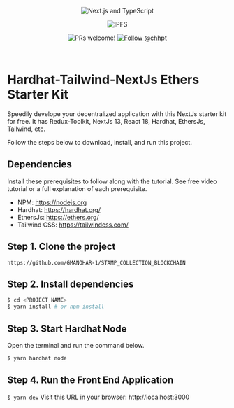 <p align="center">
  <img src="https://user-images.githubusercontent.com/26466516/107675802-36216b80-6c77-11eb-8db1-4d3407dc53d9.png" alt="Next.js and TypeScript">
</p>
<p align="center">
  <img src="https://www.google.com/search?q=ipfs&sca_esv=579212778&sxsrf=AM9HkKkhLPGfRHixval_B2l4a1HTOJXiSg:1699037045838&tbm=isch&source=iu&ictx=1&vet=1&fir=-jN9smKJ90wTRM%252CWEYfAPaq-lVKuM%252C%252Fg%252F11b8zj9c0r%253BRSCmIi5Za4-n1M%252CiOFLdbIg2JqoLM%252C_%253BbN44bQY6UYYCDM%252CJblXE8JsiPA5NM%252C_%253B3a8EXaPd9aiOhM%252C6Py1vA3vlFHF_M%252C_%253BAL7hhs52G7U1-M%252C8RziFFcGYP8l8M%252C_&usg=AI4_-kRTqXE4PeEoCULE2z2uqBp_tP1Lsg&sa=X&ved=2ahUKEwjp786cvqiCAxUD2DgGHRfhDtcQ_B16BAguEAE#imgrc=-jN9smKJ90wTRM" alt="IPFS">
</p>
<p align="center">
  <img src="https://img.shields.io/static/v1?label=PRs&message=welcome&style=for-the-badge&color=24B36B&labelColor=000000" alt="PRs welcome!" />

 
  <a href="https://twitter.com/intent/follow?screen_name=cwuyiqing">
    <img src="https://img.shields.io/twitter/follow/cwuyiqing?style=for-the-badge&color=24B36B&labelColor=000000" alt="Follow @chhpt" />
  </a>
</p>

<br>


# Hardhat-Tailwind-NextJs Ethers Starter Kit
Speedily develope your decentralized application with this NextJs starter kit for free. It has Redux-Toolkit, NextJs 13, React 18, Hardhat, EthersJs, Tailwind, etc.

Follow the steps below to download, install, and run this project.

## Dependencies
Install these prerequisites to follow along with the tutorial. See free video tutorial or a full explanation of each prerequisite.
- NPM: https://nodejs.org
- Hardhat: https://hardhat.org/
- EthersJs: https://ethers.org/
- Tailwind CSS: https://tailwindcss.com/


## Step 1. Clone the project
`https://github.com/GMANOHAR-1/STAMP_COLLECTION_BLOCKCHAIN`

## Step 2. Install dependencies
```sh
$ cd <PROJECT NAME>
$ yarn install # or npm install
```
## Step 3. Start Hardhat Node
Open the terminal and run the command below.
```sh
$ yarn hardhat node
```

## Step 4. Run the Front End Application
`$ yarn dev`
Visit this URL in your browser: http://localhost:3000

